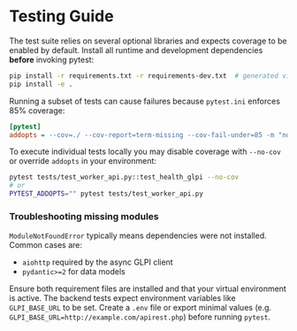 # Testing Guide

The test suite relies on several optional libraries and expects coverage to be enabled by default. Install all runtime and development dependencies **before** invoking pytest:

```bash
pip install -r requirements.txt -r requirements-dev.txt  # generated via pip-compile
pip install -e .
```

Running a subset of tests can cause failures because `pytest.ini` enforces 85% coverage:

```ini
[pytest]
addopts = --cov=./ --cov-report=term-missing --cov-fail-under=85 -m "not e2e"
```

To execute individual tests locally you may disable coverage with `--no-cov` or override `addopts` in your environment:

```bash
pytest tests/test_worker_api.py::test_health_glpi --no-cov
# or
PYTEST_ADDOPTS="" pytest tests/test_worker_api.py
```

### Troubleshooting missing modules

`ModuleNotFoundError` typically means dependencies were not installed. Common cases are:

- `aiohttp` required by the async GLPI client
- `pydantic>=2` for data models

Ensure both requirement files are installed and that your virtual environment is active.
The backend tests expect environment variables like `GLPI_BASE_URL` to be set.
Create a `.env` file or export minimal values (e.g. `GLPI_BASE_URL=http://example.com/apirest.php`) before running `pytest`.
